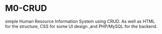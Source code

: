 # M0-CRUD

simple Human Resource Information System using CRUD. As well as HTML for the structure, CSS for some UI design ,and PHP/MySQL for the backend.
